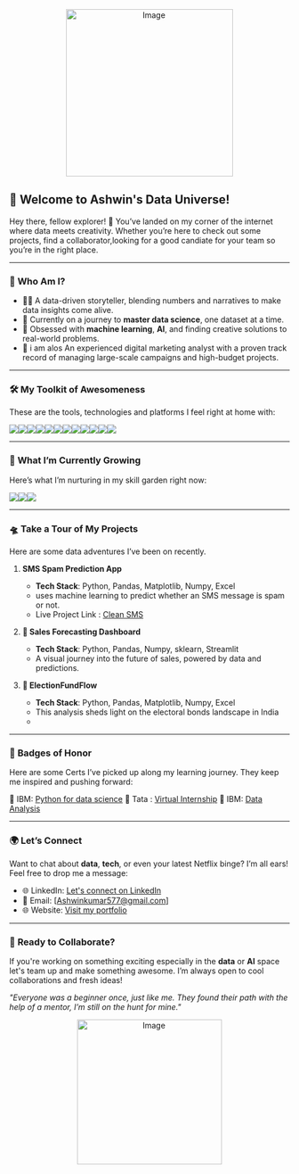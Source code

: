 <div align="center">
  <img src="https://i.postimg.cc/mgh17m5x/FlsDwv.gif" alt="Image" width=auto height=300>
</div>




## 🚀 **Welcome to Ashwin's Data Universe!**

Hey there, fellow explorer! 🌌 You’ve landed on my corner of the internet where data meets creativity. Whether you’re here to check out some projects, find a collaborator,looking for a good candiate for your team so you’re in the right place.

---

### 🎨 **Who Am I?**

- 🧑‍💻 A data-driven storyteller, blending numbers and narratives to make data insights come alive.
- 🌱 Currently on a journey to **master data science**, one dataset at a time.
- 🤖 Obsessed with **machine learning**, **AI**, and finding creative solutions to real-world problems.
- 💸 i am alos An experienced digital marketing analyst with a proven track record of managing large-scale campaigns and high-budget projects.

---

### 🛠️ **My Toolkit of Awesomeness**

These are the tools, technologies and platforms I feel right at home with:

<div style="display: flex; flex-wrap: wrap;">
  <img src="https://img.shields.io/badge/Python-3776AB?style=for-the-badge&logo=python&logoColor=white"/>
  <img src="https://img.shields.io/badge/SQL-336791?style=for-the-badge&logo=postgresql&logoColor=white"/>
  <img src="https://img.shields.io/badge/Pandas-150458?style=for-the-badge&logo=pandas&logoColor=white"/>
  <img src="https://img.shields.io/badge/numpy-%23013243.svg?style=for-the-badge&logo=numpy&logoColor=white"/>
  <img src="https://img.shields.io/badge/Matplotlib-%23ffffff.svg?style=for-the-badge&logo=Matplotlib&logoColor=black"/>
  <img src="https://img.shields.io/badge/PowerBI-F2C811?style=for-the-badge&logo=power-bi&logoColor=black"/>
  <img src="https://img.shields.io/badge/Microsoft_Excel-217346?style=for-the-badge&logo=microsoft-excel&logoColor=white"/>
  <img src="https://img.shields.io/badge/-Hackerrank-2EC866?style=for-the-badge&logo=HackerRank&logoColor=white"/>
  <img src="https://img.shields.io/badge/Kaggle-035a7d?style=for-the-badge&logo=kaggle&logoColor=white"/>
  <img src="https://img.shields.io/badge/JavaScript-F7DF1E?style=for-the-badge&logo=javascript&logoColor=black"/>
  <img src="https://img.shields.io/badge/React-61DAFB?style=for-the-badge&logo=react&logoColor=black"/>
  <img src="https://img.shields.io/badge/chatGPT-74aa9c?style=for-the-badge&logo=openai&logoColor=white"/>
</div>


---

### 🌱 **What I’m Currently Growing**  

Here’s what I’m nurturing in my skill garden right now:
<div style="display: flex; flex-wrap: wrap;">
  <img src="https://img.shields.io/badge/scikit--learn-%23F7931E.svg?style=for-the-badge&logo=scikit-learn&logoColor=white"/>
  <img src="https://img.shields.io/badge/PyTorch-%23EE4C2C.svg?style=for-the-badge&logo=PyTorch&logoColor=white"/>
  <img src="https://img.shields.io/badge/TensorFlow-FF6F00?style=for-the-badge&logo=tensorflow&logoColor=white"/>
</div>


---

### 🛸 **Take a Tour of My Projects**

Here are some data adventures I’ve been on recently. 

1. **SMS Spam Prediction App**  
   - **Tech Stack**: Python, Pandas, Matplotlib, Numpy, Excel
   - uses machine learning to predict whether an SMS message is spam or not.
   - Live Project Link : [Clean SMS](https://cleansms.streamlit.app/)

2. **🧠 Sales Forecasting Dashboard**  
   - **Tech Stack**: Python, Pandas, Numpy, sklearn, Streamlit 
   - A visual journey into the future of sales, powered by data and predictions.

1. **🤑 ElectionFundFlow**  
   - **Tech Stack**: Python, Pandas, Matplotlib, Numpy, Excel
   - This analysis sheds light on the electoral bonds landscape in India
   - 
---

### 🏅 **Badges of Honor**

Here are some Certs I’ve picked up along my learning journey. They keep me inspired and pushing forward:

🌟 IBM: [Python for data science](https://courses.cognitiveclass.ai/certificates/f881af7e95274823a0df5bebce2f9586)
🌟 Tata : [Virtual Internship](https://forage-uploads-prod.s3.amazonaws.com/completion-certificates/Tata/MyXvBcppsW2FkNYCX_Tata%20Group_PZSKriehS66Q4vQrm_1720023813128_completion_certificate.pdf)
🌟 IBM: [Data Analysis](https://courses.cognitiveclass.ai/certificates/b13128089a7e46a98a9dc5c18449ff29)



---

### 🌍 **Let’s Connect**

Want to chat about **data**, **tech**, or even your latest Netflix binge? I’m all ears! Feel free to drop me a message:

- 🌐 LinkedIn: [Let's connect on LinkedIn](https://www.linkedin.com/in/ashwin-kumar-data-analyst/)
- 📧 Email: [Ashwinkumar577@gmail.com]
- 🌐 Website: [Visit my portfolio](https://theashwin.vercel.app/)

---

### 🌟 **Ready to Collaborate?**

If you're working on something exciting especially in the **data** or **AI** space let's team up and make something awesome. I’m always open to cool collaborations and fresh ideas!





_"Everyone was a beginner once, just like me. They found their path with the help of a mentor, I’m still on the hunt for mine."_



<div align="center">
  <img src="https://i.postimg.cc/bvqL4h9Z/thank-you-keanu-reeves.gif" alt="Image" width=auto height=260>
</div>
